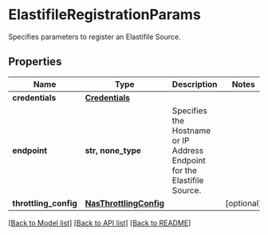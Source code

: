 # ElastifileRegistrationParams

Specifies parameters to register an Elastifile Source.

## Properties
Name | Type | Description | Notes
------------ | ------------- | ------------- | -------------
**credentials** | [**Credentials**](Credentials.md) |  | 
**endpoint** | **str, none_type** | Specifies the Hostname or IP Address Endpoint for the Elastifile Source. | 
**throttling_config** | [**NasThrottlingConfig**](NasThrottlingConfig.md) |  | [optional] 

[[Back to Model list]](../README.md#documentation-for-models) [[Back to API list]](../README.md#documentation-for-api-endpoints) [[Back to README]](../README.md)


